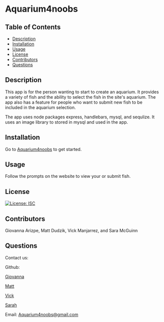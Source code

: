 # Aquarium4noobs

## Table of Contents
* [Description](#description)
* [Installation](#installation)
* [Usage](#usage)
* [License](#license)
* [Contributors](#contributors)
* [Questions](#questions)

## Description
This app is for the person wanting to start to create an aquarium. It provides a variety of fish and the ability to select the fish in the site's aquarium. 
The app also has a feature for people who want to submit new fish to be included in the aquarium selection. 

The app uses node packages express, handlebars, mysql, and sequlize. It uses an image library to stored in mysql and used in the app.


## Installation
Go to [Aquarium4noobs](https://aquarium4noobs.herokuapp.com/) to get started.

## Usage
Follow the prompts on the website to view your or submit fish.

## License
[![License: ISC](https://img.shields.io/badge/License-ISC-blue.svg)](https://opensource.org/licenses/ISC)

## Contributors
Giovanna Arizpe, Matt Dudzik, Vick Manjarrez, and Sara McGuinn

## Questions
Contact us:

Github:

[Giovanna](https://github.com/garizpe9)

[Matt](https://github.com/Mdudzik92)

[Vick](https://github.com/Vickmeister)

[Sarah](https://github.com/saramcguinn)

Email: [Aquarium4noobs@gmail.com](aquarium4noobs@gmaill.com)


